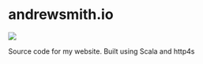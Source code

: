 # andrewsmith.io
[![](https://github.com/andrewts129/andrewsmith.io/workflows/Build%20%26%20Deploy/badge.svg)](https://github.com/andrewts129/andrewsmith.io/actions?query=workflow%3A%22Build+%26+Deploy%22)

Source code for my website. Built using Scala and http4s
